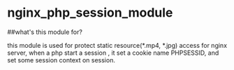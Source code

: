 # nginx_php_session_module

##what's this module for?

this module is used for protect static resource(*.mp4, *.jpg) access for nginx server, 
when a php start a session , it set a cookie name PHPSESSID, and set some session context on session.
